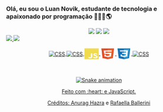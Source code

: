 ### Olá, eu sou o Luan Novik, estudante de tecnologia e apaixonado por programação 👨‍💻🌴🌎

<div align="center">
  <a href="https://www.instagram.com/luannovik/" target="_blank"><img src="https://img.shields.io/badge/-Instagram-%23E4405F?style=for-the-badge&logo=instagram&logoColor=white" target="_blank"></a>
  <a href="https://www.linkedin.com/in/luannovikprogradorjavati/" target="_blank"><img src="https://img.shields.io/badge/-LinkedIn-%230077B5?style=for-the-badge&logo=linkedin&logoColor=white" target="_blank"></a> 
  <a href="luannoviksilva@gmail.com"><img src="https://img.shields.io/badge/-Gmail-%23333?style=for-the-badge&logo=gmail&logoColor=white" target="_blank"></a>
</div>



<div>
  <a href="https://github.com/lnovik">
  <img height="180em" src="https://github-readme-stats.vercel.app/api?username=lnovik&show_icons=true&theme=react&include_all_commits=true&count_private=true"/>
  <img height="180em" src="https://github-readme-stats.vercel.app/api/top-langs/?username=lnovik&layout=compact&langs_count=7&theme=dracula"/>
</div>
    
 <div align="center" valign="top"><br>
   <img align="center" alt="CSS" height="30" width="40" img src="https://cdn.jsdelivr.net/gh/devicons/devicon/icons/spring/spring-original.svg">
   <img align="center" alt="CSS" height="30" width="40" img src="https://cdn.jsdelivr.net/gh/devicons/devicon/icons/java/java-original.svg">
   <img align="center" alt="Js" height="30" width="40" src="https://raw.githubusercontent.com/devicons/devicon/master/icons/javascript/javascript-plain.svg">
   <img align="center" alt="HTML" height="30" width="40" src="https://raw.githubusercontent.com/devicons/devicon/master/icons/html5/html5-original.svg">
   <img align="center" alt="CSS" height="30" width="40" src="https://raw.githubusercontent.com/devicons/devicon/master/icons/css3/css3-original.svg">
   <img align="center" alt="CSS" height="30" width="40" img src="https://cdn.jsdelivr.net/gh/devicons/devicon/icons/mysql/mysql-original.svg">
   </div><br>
 </div><br/>
 
 <div align="center">
  
  ![Snake animation](https://github.com/danielbped/danielbped/blob/output/github-contribution-grid-snake.svg)
  
</div>

<div align="center">
  <p>Feito com :heart: e JavaScript.</p>
  <p>Créditos: <a href="https://github.com/anuraghazra/github-readme-stats">Anurag Hazra</a> e <a href="https://github.com/lnovik">Rafaella Ballerini</a></p>
</div>
                                                                                                                                              
                                                                                                                                              
                                                                                                                                              
 
   

   





